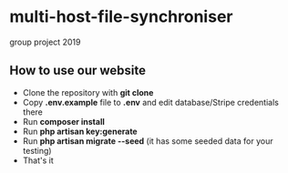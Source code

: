 # multi-host-file-synchroniser
group project 2019

## How to use our website
* Clone the repository with **git clone**
* Copy **.env.example** file to **.env** and edit database/Stripe credentials there
* Run **composer install**
* Run **php artisan key:generate**
* Run **php artisan migrate --seed** (it has some seeded data for your testing)
* That's it

